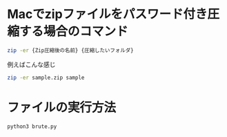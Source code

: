 # Macでzipファイルをパスワード付き圧縮する場合のコマンド

```bash
zip -er {Zip圧縮後の名前} {圧縮したいフォルダ} 
```

例えばこんな感じ

```bash
zip -er sample.zip sample 
```

# ファイルの実行方法

```bash
python3 brute.py
```
